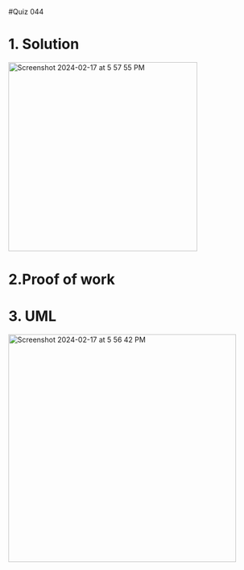 #Quiz 044

# 1. Solution

<img width="375" alt="Screenshot 2024-02-17 at 5 57 55 PM" src="https://github.com/K-Schriber/Unit-3-Comp-Sci/assets/142757998/5411a209-3ea7-4eec-aa75-ba0f80c16096">





# 2.Proof of work


# 3. UML

<img width="452" alt="Screenshot 2024-02-17 at 5 56 42 PM" src="https://github.com/K-Schriber/Unit-3-Comp-Sci/assets/142757998/8b97db2d-d591-40cf-8b68-0972d033b5c7">

